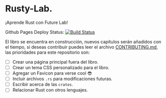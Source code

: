 # Rusty-Lab.
¡Aprende Rust con Future Lab!

Github Pages Deploy Status:
[![Build Status](https://travis-ci.org/futurelabmx/rusty-lab.svg?branch=master)](https://travis-ci.org/futurelabmx/rusty-lab)


El libro se encuentra en construcción, nuevos capítulos serán añadidos con el
tiempo, si deseas contribuir puedes leer el archivo
[CONTRIBUTING.md](CONTRIBUTING.md), las prioridades para este repositorio son:

- [ ] Crear una página principal fuera del libro.
- [ ] Crear un tema CSS personalizado para el libro.
- [ ] Agregar un Favicon para verse cool :sunglasses:
- [ ] Incluir archivos `.rs` para modificaciones futuras.
- [ ] Escribir acerca de las `crates`.
- [ ] Relacionar Rust con otros lenguajes.